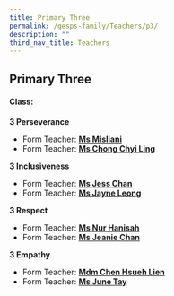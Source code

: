 ```yaml
---
title: Primary Three
permalink: /gesps-family/Teachers/p3/
description: ""
third_nav_title: Teachers
---
```

## Primary Three

#### Class:

**3 Perseverance**  

*   Form Teacher: **[Ms Misliani](mailto:Misliani_Abdul_Ghani@schools.gov.sg)**
*   Form Teacher: **[Ms Chong Chyi Ling](mailto:chong_chyi_ling@schools.gov.sg)**

**3 Inclusiveness**  

*   Form Teacher: **[Ms Jess Chan](mailto:chan_hoon_seah@schools.gov.sg)**
*   Form Teacher: **[Ms Jayne Leong](mailto:leong_hui_ling_jayne@schools.gov.sg)**

**3 Respect**  

*   Form Teacher: **[Ms Nur Hanisah](mailto:nur_hanisah_mohd_johari_george@schools.gov.sg)**
*   Form Teacher: **[Ms Jeanie Chan](mailto:Jeanie_Chan_Wai_Peng@schools.gov.sg)**

**3 Empathy**

*   Form Teacher: **[Mdm Chen Hsueh Lien](mailto:chen_hsueh_lien@schools.gov.sg)**
*   Form Teacher: **[Ms June Tay](mailto:tay_wee_hong@schools.gov.sg)**